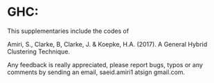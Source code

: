 # GHC: 
 This supplementaries include the codes of 
 
 Amiri, S., Clarke, B, Clarke, J. & Koepke, H.A. (2017). A General Hybrid Clustering Technique.

Any feedback is really appreciated, please report bugs, typos or any comments by sending an email, saeid.amiri1 atsign gmail.com. 
